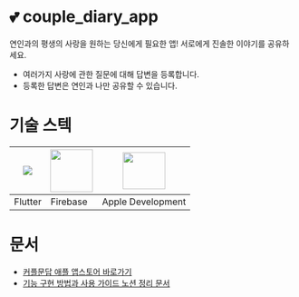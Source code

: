 # 💕 couple_diary_app
연인과의 평생의 사랑을 원하는 당신에게 필요한 앱!
서로에게 진솔한 이야기를 공유하세요.
- 여러가지 사랑에 관한 질문에 대해 답변을 등록합니다.
- 등록한 답변은 연인과 나만 공유할 수 있습니다.

# 기술 스텍
|<img src="https://storage.googleapis.com/cms-storage-bucket/64d67700f8293a9dc827.svg"/>|<img src="https://firebase.google.com/static/images/brand-guidelines/logo-vertical.png" width="75px" height="75px"/>|<img src="https://1000logos.net/wp-content/uploads/2016/10/apple-emblem.jpg" width="75px" height="65px"/>|
|---|---|---|
|Flutter|Firebase|Apple Development|

# 문서
- <a href="https://apps.apple.com/kr/app/커플문답/id6446423896">커플문답 애플 앱스토어 바로가기</a>
- <a href="https://hyerimkim.notion.site/6585e4b9b0ff4db09c933755f1aa306e?pvs=4">기능 구현 방법과 사용 가이드 노션 정리 문서</a>
